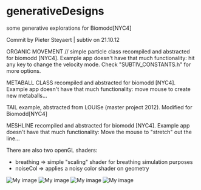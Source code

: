 generativeDesigns
=================

some generative explorations for Biomodd[NYC4]

Commit by Pieter Steyaert | subtiv on 21.10.12

 ORGANIC MOVEMENT // simple particle class
 recompiled and abstracted for biomodd [NYC4].
 Example app doesn't have that much functionality:
 hit any key to change the velocity mode.
 Check "SUBTIV_CONSTANTS.h" for more options.

  METABALL CLASS
 recompiled and abstracted for biomodd [NYC4].
 Example app doesn't have that much functionality:
 move mouse to create new metaballs...

TAIL example, abstracted from LOUISe (master project
2012). Modified for Biomodd[NYC4]

 MESHLINE
 recompiled and abstracted for biomodd [NYC4].
 Example app doesn't have that much functionality:
 Move the mouse to "stretch" out the line...

There are also two openGL shaders:
* breathing
=> simple "scaling" shader for breathing simulation purposes
* noiseCol
=> applies a noisy color shader on geometry

![My image](https://dl.dropbox.com/u/7276586/bio4.png)
![My image](https://dl.dropbox.com/u/7276586/bio3.png)
![My image](https://dl.dropbox.com/u/7276586/bio1.png)
![My image](https://dl.dropbox.com/u/7276586/bio2.png)